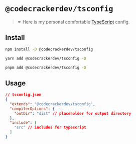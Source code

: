 # `@codecrackerdev/tsconfig`

> ✒ Here is my personal comfortable [TypeScript](https://www.typescriptlang.org) config.


## Install

```sh
npm install -D @codecrackerdev/tsconfig
```

```sh
yarn add @codecrackerdev/tsconfig -D
```

```sh
pnpm add @codecrackerdev/tsconfig -D
```

## Usage

```json
// tsconfig.json
{
  "extends": "@codecrackerdev/tsconfig",
  "compilerOptions": {
    "outDir": "dist" // placeholder for output directory
  },
  "include": [
    "src" // includes for typescript
  ]
}
```
